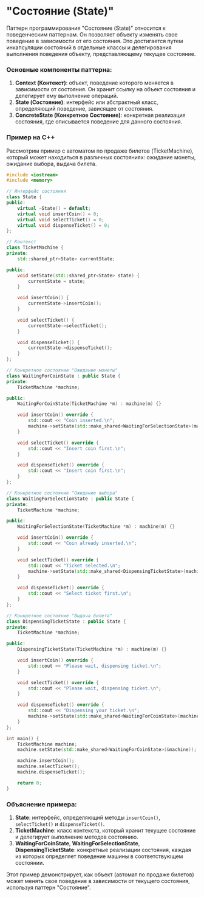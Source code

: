# "Состояние (State)"

Паттерн программирования "Состояние (State)" относится к поведенческим паттернам. Он позволяет объекту изменять свое поведение в зависимости от его состояния. Это достигается путем инкапсуляции состояний в отдельные классы и делегирования выполнения поведения объекту, представляющему текущее состояние.

### Основные компоненты паттерна:
1. **Context (Контекст)**: объект, поведение которого меняется в зависимости от состояния. Он хранит ссылку на объект состояния и делегирует ему выполнение операций.
2. **State (Состояние)**: интерфейс или абстрактный класс, определяющий поведение, зависящее от состояния.
3. **ConcreteState (Конкретное Состояние)**: конкретная реализация состояния, где описывается поведение для данного состояния.

### Пример на C++
Рассмотрим пример с автоматом по продаже билетов (TicketMachine), который может находиться в различных состояниях: ожидание монеты, ожидание выбора, выдача билета.

```cpp
#include <iostream>
#include <memory>

// Интерфейс состояния
class State {
public:
    virtual ~State() = default;
    virtual void insertCoin() = 0;
    virtual void selectTicket() = 0;
    virtual void dispenseTicket() = 0;
};

// Контекст
class TicketMachine {
private:
    std::shared_ptr<State> currentState;

public:
    void setState(std::shared_ptr<State> state) {
        currentState = state;
    }

    void insertCoin() {
        currentState->insertCoin();
    }

    void selectTicket() {
        currentState->selectTicket();
    }

    void dispenseTicket() {
        currentState->dispenseTicket();
    }
};

// Конкретное состояние "Ожидание монеты"
class WaitingForCoinState : public State {
private:
    TicketMachine *machine;

public:
    WaitingForCoinState(TicketMachine *m) : machine(m) {}

    void insertCoin() override {
        std::cout << "Coin inserted.\n";
        machine->setState(std::make_shared<WaitingForSelectionState>(machine));
    }

    void selectTicket() override {
        std::cout << "Insert coin first.\n";
    }

    void dispenseTicket() override {
        std::cout << "Insert coin first.\n";
    }
};

// Конкретное состояние "Ожидание выбора"
class WaitingForSelectionState : public State {
private:
    TicketMachine *machine;

public:
    WaitingForSelectionState(TicketMachine *m) : machine(m) {}

    void insertCoin() override {
        std::cout << "Coin already inserted.\n";
    }

    void selectTicket() override {
        std::cout << "Ticket selected.\n";
        machine->setState(std::make_shared<DispensingTicketState>(machine));
    }

    void dispenseTicket() override {
        std::cout << "Select ticket first.\n";
    }
};

// Конкретное состояние "Выдача билета"
class DispensingTicketState : public State {
private:
    TicketMachine *machine;

public:
    DispensingTicketState(TicketMachine *m) : machine(m) {}

    void insertCoin() override {
        std::cout << "Please wait, dispensing ticket.\n";
    }

    void selectTicket() override {
        std::cout << "Please wait, dispensing ticket.\n";
    }

    void dispenseTicket() override {
        std::cout << "Dispensing your ticket.\n";
        machine->setState(std::make_shared<WaitingForCoinState>(machine));
    }
};

int main() {
    TicketMachine machine;
    machine.setState(std::make_shared<WaitingForCoinState>(&machine));

    machine.insertCoin();
    machine.selectTicket();
    machine.dispenseTicket();

    return 0;
}
```

### Объяснение примера:
1. **State**: интерфейс, определяющий методы `insertCoin()`, `selectTicket()` и `dispenseTicket()`.
2. **TicketMachine**: класс контекста, который хранит текущее состояние и делегирует выполнение методов состоянию.
3. **WaitingForCoinState**, **WaitingForSelectionState**, **DispensingTicketState**: конкретные реализации состояния, каждая из которых определяет поведение машины в соответствующем состоянии.

Этот пример демонстрирует, как объект (автомат по продаже билетов) может менять свое поведение в зависимости от текущего состояния, используя паттерн "Состояние".